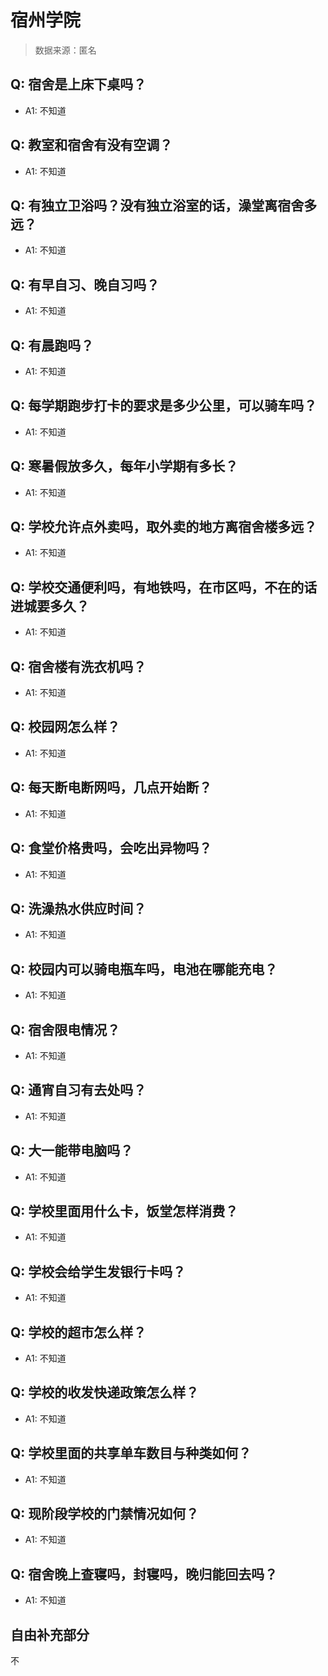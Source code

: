 # 宿州学院

> 数据来源：匿名

## Q: 宿舍是上床下桌吗？

- A1: 不知道

## Q: 教室和宿舍有没有空调？

- A1: 不知道

## Q: 有独立卫浴吗？没有独立浴室的话，澡堂离宿舍多远？

- A1: 不知道

## Q: 有早自习、晚自习吗？

- A1: 不知道

## Q: 有晨跑吗？

- A1: 不知道

## Q: 每学期跑步打卡的要求是多少公里，可以骑车吗？

- A1: 不知道

## Q: 寒暑假放多久，每年小学期有多长？

- A1: 不知道

## Q: 学校允许点外卖吗，取外卖的地方离宿舍楼多远？

- A1: 不知道

## Q: 学校交通便利吗，有地铁吗，在市区吗，不在的话进城要多久？

- A1: 不知道

## Q: 宿舍楼有洗衣机吗？

- A1: 不知道

## Q: 校园网怎么样？

- A1: 不知道

## Q: 每天断电断网吗，几点开始断？

- A1: 不知道

## Q: 食堂价格贵吗，会吃出异物吗？

- A1: 不知道

## Q: 洗澡热水供应时间？

- A1: 不知道

## Q: 校园内可以骑电瓶车吗，电池在哪能充电？

- A1: 不知道

## Q: 宿舍限电情况？

- A1: 不知道

## Q: 通宵自习有去处吗？

- A1: 不知道

## Q: 大一能带电脑吗？

- A1: 不知道

## Q: 学校里面用什么卡，饭堂怎样消费？

- A1: 不知道

## Q: 学校会给学生发银行卡吗？

- A1: 不知道

## Q: 学校的超市怎么样？

- A1: 不知道

## Q: 学校的收发快递政策怎么样？

- A1: 不知道

## Q: 学校里面的共享单车数目与种类如何？

- A1: 不知道

## Q: 现阶段学校的门禁情况如何？

- A1: 不知道

## Q: 宿舍晚上查寝吗，封寝吗，晚归能回去吗？

- A1: 不知道

## 自由补充部分

不